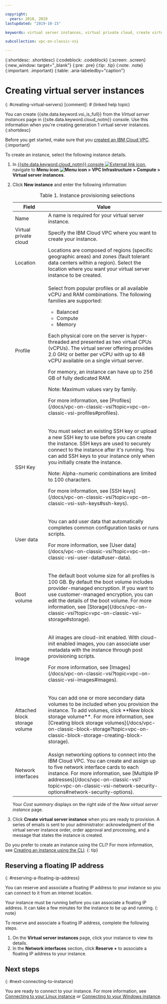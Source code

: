 ```yaml
---

copyright:
  years: 2018, 2019
lastupdated: "2019-10-15"

keywords: virtual server instances, virtual private cloud, create virtual server, provision virtual server, virtual machine, instance, virtual server, deploy virtual server

subcollection: vpc-on-classic-vsi

---
```


{:shortdesc: .shortdesc}
{:codeblock: .codeblock}
{:screen: .screen}
{:new_window: target="_blank"}
{:pre: .pre}
{:tip: .tip}
{:note: .note}
{:important: .important}
{:table: .aria-labeledby="caption"}

# Creating virtual server instances
{: #creating-virtual-servers}
[comment]: # (linked help topic)

You can create {{site.data.keyword.vsi_is_full}} from the *Virtual server instances* page in {{site.data.keyword.cloud_notm}} console. Use this information when you're creating generation 1 virtual server instances. 
{:shortdesc}

Before you get started, make sure that you [created an IBM Cloud VPC](/docs/vpc-on-classic?topic=vpc-on-classic-getting-started).
{:important}

To create an instance, select the following instance details.
1. In [{{site.data.keyword.cloud_notm}} console ![External link icon](../icons/launch-glyph.svg "External link icon")](https://console.cloud.ibm.com/vpc), navigate to **Menu icon ![Menu icon](../icons/icon_hamburger.svg) > VPC Infrastructure > Compute > Virtual server instances**.
2. Click **New instance** and enter the following information:

    <table>
    <CAPTION>Table 1. Instance provisioning selections</CAPTION>
    <THEAD>
    <TR>
    <th>Field</th>
    <th>Value</th>
    </TR>
    </THEAD>
    <TBODY>
    <tr>
    <td>Name </td>
    <td>A name is required for your virtual server instance.</td>
    </tr>
    <tr>
    <td>Virtual private cloud</td>
    <td>Specify the IBM Cloud VPC where you want to create your instance.</td>
    </tr>
    <tr>
    <td>Location</td>
    <td>Locations are composed of regions (specific geographic areas) and zones (fault tolerant data centers within a region). Select the location where you want your virtual server instance to be created.</td>
    </tr>
    <tr>
    <td>Profile</td>
    <td><p>
    Select from popular profiles or all available vCPU and RAM combinations. The following families are supported:
    <ul>
    <li>Balanced</li>
    <li>Compute</li>
    <li>Memory</li>
    </ul>
    </p>
    <p>Each physical core on the server is hyper-threaded and presented as two virtual CPUs (vCPUs). The virtual server offering provides 2.0 GHz or better per vCPU with up to 48 vCPU available on a single virtual server.</p>

    <p>For memory, an instance can have up to 256 GB of fully dedicated RAM.</p>
    <p><note>Note: Maximum values vary by family.</note></p>
    <p>For more information, see [Profiles](/docs/vpc-on-classic-vsi?topic=vpc-on-classic-vsi-profiles#profiles).</p>
    </td>
    </tr>
    <td>SSH Key</td>
    <td>
    <p>You must select an existing SSH key or upload a new SSH key to use before you can create the instance. SSH keys are used to securely connect to the instance after it's running. You can add SSH keys to your instance only when you initially create the instance.</p>
    <p>Note: Alpha-numeric combinations are limited to 100 characters.</p>
    <p>For more information, see [SSH keys](/docs/vpc-on-classic-vsi?topic=vpc-on-classic-vsi-ssh-keys#ssh-keys).</p></td>
    </tr>
    <tr>
    <td>User data</td>
    <td>
    <p>You can add user data that automatically completes common configuration tasks or runs scripts. <p>For more information, see [User data](/docs/vpc-on-classic-vsi?topic=vpc-on-classic-vsi-user-data#user-data).</p>
    </td>
    </tr>
    <tr>
    <td>Boot volume</td>
    <td><p>The default boot volume size for all profiles is 100 GB. By default the boot volume includes provider-managed encryption. If you want to use customer-managed encryption, you can edit the details of the boot volume. For more information, see [Storage](/docs/vpc-on-classic-vsi?topic=vpc-on-classic-vsi-storage#storage).</p>
    </td>
    </tr>
    <tr>
    <td>Image</td>
    <td><p>All images are cloud-init enabled. With cloud-init enabled images, you can associate user metadata with the instance through post provisioning scripts.</p>
    <p>For more information, see [Images](/docs/vpc-on-classic-vsi?topic=vpc-on-classic-vsi-images#images).</p>
    </td>
    </tr>
    <tr>
    <td>Attached block storage volume</td>
    <td><p>You can add one or more secondary data volumes to be included when you provision the instance. To add volumes, click **New block storage volume**. For more information, see [Creating block storage volumes](/docs/vpc-on-classic-block-storage?topic=vpc-on-classic-block-storage-creating-block-storage).</p>
    </td>
    </tr>
    <tr>
    <td>Network interfaces</td>
    <td>Assign networking options to connect into the IBM Cloud VPC. You can create and assign up to five network interface cards to each instance. For more information, see [Multiple IP addresses](/docs/vpc-on-classic-vsi?topic=vpc-on-classic-vsi-network-security-options#network-security-options).</td>
    </tr>
    </TBODY>
    </table>

    Your *Cost summary* displays on the right side of the *New virtual server instance* page.

3. Click **Create virtual server instance** when you are ready to provision. A series of emails is sent to your administrator: acknowledgment of the virtual server instance order, order approval and processing, and a message that states the instance is created.

Do you prefer to create an instance using the CLI? For more information, see [Creating an instance using the CLI](/docs/vpc-on-classic-vsi?topic=vpc-on-classic-vsi-creating-virtual-servers-cli#creating-virtual-servers-cli).
{: tip}

## Reserving a floating IP address
{: #reserving-a-floating-ip-address}

You can reserve and associate a floating IP address to your instance so you can connect to it from an internet location.

Your instance must be running before you can associate a floating IP address. It can take a few minutes for the instance to be up and running.
{: note} 

To reserve and associate a floating IP address, complete the following steps.
1. On the **Virtual server instances** page, click your instance to view its details.
2. In the **Network interfaces** section, click **Reserve +** to associate a floating IP address to your instance.

## Next steps
{: #next-connecting-to-instance}

You are ready to connect to your instance. For more information, see [Connecting to your Linux instance](/docs/vpc-on-classic-vsi?topic=vpc-on-classic-vsi-connecting-to-your-linux-instance#connecting-to-your-linux-instance) or [Connecting to your Windows instance](/docs/vpc-on-classic-vsi?topic=vpc-on-classic-vsi-connecting-to-your-windows-instance#connecting-to-your-windows-instance).

